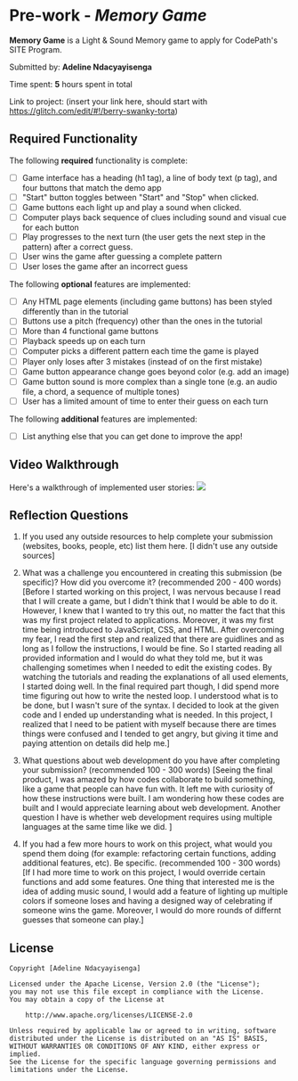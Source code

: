 # Pre-work - *Memory Game*

**Memory Game** is a Light & Sound Memory game to apply for CodePath's SITE Program. 

Submitted by: **Adeline Ndacyayisenga**

Time spent: **5** hours spent in total

Link to project: (insert your link here, should start with https://glitch.com/edit/#!/berry-swanky-torta)

## Required Functionality

The following **required** functionality is complete:

* [ ] Game interface has a heading (h1 tag), a line of body text (p tag), and four buttons that match the demo app
* [ ] "Start" button toggles between "Start" and "Stop" when clicked. 
* [ ] Game buttons each light up and play a sound when clicked. 
* [ ] Computer plays back sequence of clues including sound and visual cue for each button
* [ ] Play progresses to the next turn (the user gets the next step in the pattern) after a correct guess. 
* [ ] User wins the game after guessing a complete pattern
* [ ] User loses the game after an incorrect guess

The following **optional** features are implemented:

* [ ] Any HTML page elements (including game buttons) has been styled differently than in the tutorial
* [ ] Buttons use a pitch (frequency) other than the ones in the tutorial
* [ ] More than 4 functional game buttons
* [ ] Playback speeds up on each turn
* [ ] Computer picks a different pattern each time the game is played
* [ ] Player only loses after 3 mistakes (instead of on the first mistake)
* [ ] Game button appearance change goes beyond color (e.g. add an image)
* [ ] Game button sound is more complex than a single tone (e.g. an audio file, a chord, a sequence of multiple tones)
* [ ] User has a limited amount of time to enter their guess on each turn

The following **additional** features are implemented:

- [ ] List anything else that you can get done to improve the app!

## Video Walkthrough

Here's a walkthrough of implemented user stories:
![](https://glitch.com/edit/#!/berry-swanky-torta)


## Reflection Questions
1. If you used any outside resources to help complete your submission (websites, books, people, etc) list them here. 
[I didn't use any outside sources]

2. What was a challenge you encountered in creating this submission (be specific)? How did you overcome it? (recommended 200 - 400 words) 
[Before I started working on this project, I was nervous because I read that I will create a game, but I didn't think that I would be able to do it.
However, I knew that I wanted to try this out, no matter the fact that this was my first project related to applications. Moreover, it was my first time
being introduced to JavaScript, CSS, and HTML. After overcoming my fear, I read the first step and realized that there are guidlines and as long as I follow the instructions, I would be fine.
So I started reading all provided information and I would do what they told me, but it was challenging sometimes when I needed to edit the existing codes.
By watching the tutorials and reading the explanations of all used elements, I started doing well. In the final required part though, I did spend more time 
figuring out how to write the nested loop. I understood what is to be done, but I wasn't sure of the syntax. I decided to look at the given code and 
I ended up understanding what is needed. In this project, I realized that I need to be patient with myself because there are times things were confused and 
I tended to get angry, but giving it time and paying attention on details did help me.]

3. What questions about web development do you have after completing your submission? (recommended 100 - 300 words) 
[Seeing the final product, I was amazed by how codes collaborate to build something, like a game that people can have fun with.
It left me with curiosity of how these instructions were built. I am wondering how these codes are built and I would appreciate learning
about web development. Another question I have is whether web development requires using multiple languages at the same time like we did.
]

4. If you had a few more hours to work on this project, what would you spend them doing (for example: refactoring certain functions, adding additional features, etc). Be specific. (recommended 100 - 300 words) 
[If I had more time to work on this project, I would override certain functions and add some features. One thing that interested me is the
idea of adding music sound, I would add a feature of lighting up multiple colors if someone loses and having a designed way of celebrating 
if someone wins the game. Moreover, I would do more rounds of differnt guesses that someone can play.]


## License

    Copyright [Adeline Ndacyayisenga]

    Licensed under the Apache License, Version 2.0 (the "License");
    you may not use this file except in compliance with the License.
    You may obtain a copy of the License at

        http://www.apache.org/licenses/LICENSE-2.0

    Unless required by applicable law or agreed to in writing, software
    distributed under the License is distributed on an "AS IS" BASIS,
    WITHOUT WARRANTIES OR CONDITIONS OF ANY KIND, either express or implied.
    See the License for the specific language governing permissions and
    limitations under the License.